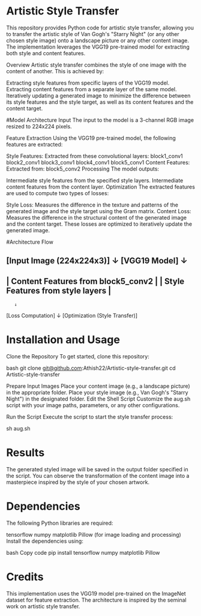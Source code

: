 # Artistic Style Transfer
This repository provides Python code for artistic style transfer, allowing you to transfer the artistic style of Van Gogh's "Starry Night" (or any other chosen style image) onto a landscape picture or any other content image. The implementation leverages the VGG19 pre-trained model for extracting both style and content features.

Overview
Artistic style transfer combines the style of one image with the content of another. This is achieved by:

Extracting style features from specific layers of the VGG19 model.
Extracting content features from a separate layer of the same model.
Iteratively updating a generated image to minimize the difference between its style features and the style target, as well as its content features and the content target.

#Model Architecture
Input
The input to the model is a 3-channel RGB image resized to 224x224 pixels.

Feature Extraction
Using the VGG19 pre-trained model, the following features are extracted:

Style Features: Extracted from these convolutional layers:
block1_conv1
block2_conv1
block3_conv1
block4_conv1
block5_conv1
Content Features:
Extracted from:
block5_conv2
Processing
The model outputs:

Intermediate style features from the specified style layers.
Intermediate content features from the content layer.
Optimization
The extracted features are used to compute two types of losses:

Style Loss: Measures the difference in the texture and patterns of the generated image and the style target using the Gram matrix.
Content Loss: Measures the difference in the structural content of the generated image and the content target.
These losses are optimized to iteratively update the generated image.

#Architecture Flow

[Input Image (224x224x3)]
       ↓
    [VGG19 Model]
       ↓
  ------------------------------------
 | Content Features from block5_conv2 |
 | Style Features from style layers   |
  ------------------------------------
       ↓
  [Loss Computation]
       ↓
[Optimization (Style Transfer)]

# Installation and Usage
Clone the Repository
To get started, clone this repository:

bash
git clone git@github.com:Athish22/Artistic-style-transfer.git
cd Artistic-style-transfer

Prepare Input Images
Place your content image (e.g., a landscape picture) in the appropriate folder.
Place your style image (e.g., Van Gogh's "Starry Night") in the designated folder.
Edit the Shell Script
Customize the aug.sh script with your image paths, parameters, or any other configurations.

Run the Script
Execute the script to start the style transfer process:

sh aug.sh


# Results
The generated styled image will be saved in the output folder specified in the script. You can observe the transformation of the content image into a masterpiece inspired by the style of your chosen artwork.

# Dependencies
The following Python libraries are required:

tensorflow
numpy
matplotlib
Pillow (for image loading and processing)
Install the dependencies using:

bash
Copy code
pip install tensorflow numpy matplotlib Pillow

# Credits
This implementation uses the VGG19 model pre-trained on the ImageNet dataset for feature extraction. The architecture is inspired by the seminal work on artistic style transfer.

